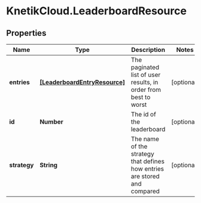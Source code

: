 # KnetikCloud.LeaderboardResource

## Properties
Name | Type | Description | Notes
------------ | ------------- | ------------- | -------------
**entries** | [**[LeaderboardEntryResource]**](LeaderboardEntryResource.md) | The paginated list of user results, in order from best to worst | [optional] 
**id** | **Number** | The id of the leaderboard | [optional] 
**strategy** | **String** | The name of the strategy that defines how entries are stored and compared | [optional] 


